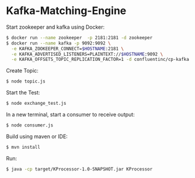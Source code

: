 # Kafka-Matching-Engine
Start zookeeper and kafka using Docker:
```bash
$ docker run --name zookeeper  -p 2181:2181 -d zookeeper
$ docker run --name kafka -p 9092:9092 \
  -e KAFKA_ZOOKEEPER_CONNECT=$HOSTNAME:2181 \
  -e KAFKA_ADVERTISED_LISTENERS=PLAINTEXT://$HOSTNAME:9092 \
  -e KAFKA_OFFSETS_TOPIC_REPLICATION_FACTOR=1 -d confluentinc/cp-kafka
```      
Create Topic:
```bash
$ node topic.js
```  
Start the Test:
```bash
$ node exchange_test.js
```
In a new terminal, start a consumer to receive output:
```bash
$ node consumer.js
```
Build using maven or IDE:
```bash
$ mvn install
```
Run:
```bash
$ java -cp target/KProcessor-1.0-SNAPSHOT.jar KProcessor
```
